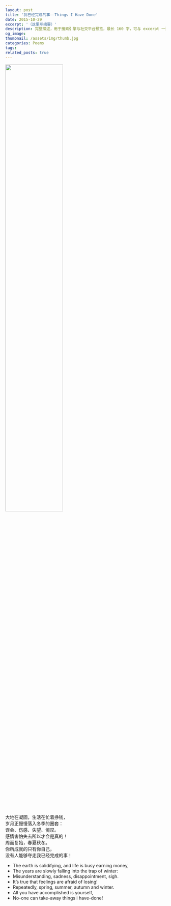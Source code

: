 ```yaml
---
layout: post
title: '我已经完成的事——Things I Have Done'
date: 2015-10-29
excerpt: '（这里写摘要）'
description: 完整描述，用于搜索引擎与社交平台预览，最长 160 字，可与 excerpt 一致
og_image: 
thumbnail: /assets/img/thumb.jpg
categories: Poems
tags: 
related_posts: true
---
```


<img src="{{ '/assets/img/blog/xxxxxxxx' | relative_url }}" style="width:60%;">

大地在凝固，生活在忙着挣钱，  
岁月正慢慢落入冬季的圈套：  
误会、伤感、失望、惋叹。  
感情害怕失去所以才会是真的！  
周而复始，春夏秋冬。  
你所成就的只有你自己，  
没有人能够夺走我已经完成的事！

- The earth is solidifying, and life is busy earning money,
- The years are slowly falling into the trap of winter:
- Misunderstanding, sadness, disappointment, sigh.
- It’s true that feelings are afraid of losing!
- Repeatedly, spring, summer, autumn and winter.
- All you have accomplished is yourself,
- No-one can take-away things i have-done!